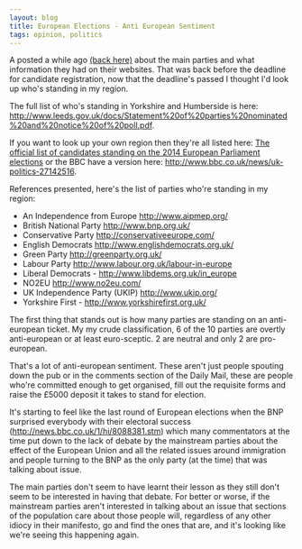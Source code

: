 ```yaml
---
layout: blog
title: European Elections - Anti European Sentiment
tags: opinion, politics
---
```


A posted a while ago [(back here)](/2014/04/28/European-Elections.html) about the main parties and what information they had on their websites. That was back before the deadline for candidate registration, now that the deadline's passed I thought I'd look up who's standing in my region.

The full list of who's standing in Yorkshire and Humberside is here: <http://www.leeds.gov.uk/docs/Statement%20of%20parties%20nominated%20and%20notice%20of%20poll.pdf>.

If you want to look up your own region then they're all listed here: [The official list of candidates standing on the 2014 European Parliament elections](http://www.europarl.org.uk/en/european_elections/candidates2014.html) or the BBC have a version here: <http://www.bbc.co.uk/news/uk-politics-27142516>. 

References presented, here's the list of parties who're standing in my region:

* An Independence from Europe <http://www.aipmep.org/>
* British National Party <http://www.bnp.org.uk/>
* Conservative Party <http://conservativeeurope.com/>
* English Democrats <http://www.englishdemocrats.org.uk/>
* Green Party <http://greenparty.org.uk/>
* Labour Party <http://www.labour.org.uk/labour-in-europe>
* Liberal Democrats - <http://www.libdems.org.uk/in_europe>
* NO2EU <http://www.no2eu.com/>
* UK Independence Party (UKIP) <http://www.ukip.org/>
* Yorkshire First - <http://www.yorkshirefirst.org.uk/>The first thing that stands out is how many parties are standing on an anti-european ticket. My my crude classification, 6 of the 10 parties are overtly anti-european or at least euro-sceptic. 2 are neutral and only 2 are pro-european.
That's a lot of anti-european sentiment. These aren't just people spouting down the pub or in the comments section of the Daily Mail, these are people who're committed enough to get organised, fill out the requisite forms and raise the £5000 deposit it takes to stand for election.
It's starting to feel like the last round of European elections when the BNP surprised everybody with their electoral success (<http://news.bbc.co.uk/1/hi/8088381.stm>) which many commentators at the time put down to the lack of debate by the mainstream parties about the effect of the European Union and all the related issues around immigration and people turning to the BNP as the only party (at the time) that was talking about issue.
The main parties don't seem to have learnt their lesson as they still don't seem to be interested in having that debate. For better or worse, if the mainstream parties aren't interested in talking about an issue that sections of the population care about those people will, regardless of any other idiocy in their manifesto, go and find the ones that are, and it's looking like we're seeing this happening again.
